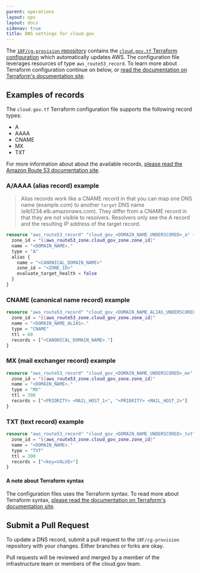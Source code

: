 ```yaml
---
parent: operations
layout: ops
layout: docs
sidenav: true
title: DNS settings for cloud.gov
---
```


The [`18F/cg-provision` repository][repo-18f/cg-provision] contains the [`cloud.gov.tf` Terraform
configuration][repo-18f/cg-provision#stack.tf] which automatically updates AWS. The
configuration file leverages resources of type `aws_route53_record`. To learn
more about Terraform configuration continue on below, or [read the documentation
on Terraform's documentation site][docs-terraform#resources].

[docs-terraform#resources]: https://www.terraform.io/docs/configuration/resources "Terraform - Docs - Configuration - Resources"
[repo-18f/cg-provision]: https://www.github.com/18F/cg-provision "Github 18F/cg-provision"
[repo-18f/cg-provision#stack.tf]: https://github.com/18F/cg-provision/blob/master/terraform/stacks/dns/stack.tf "Terraform configuration file for cloud.gov"

## Examples of records

The `cloud.gov.tf` Terraform configuration file supports the following record
types:

- A
- AAAA
- CNAME
- MX
- TXT

For more information about about the available records, [please read the Amazon
Route 53 documentation site][docs-aws#route53].

[docs-aws#route53]: https://aws.amazon.com/route53/faqs/#which_dns_records_are_supported "AWS Route53 Records Supported Types"

### A/AAAA (alias record) example

> Alias records work like a CNAME record in that you can map one DNS name
> (example.com) to another `target` DNS name (elb1234.elb.amazonaws.com). They
> differ from a CNAME record in that they are not visible to resolvers.
> Resolvers only see the A record and the resulting IP address of the target
> record.

```terraform
resource "aws_route53_record" "cloud_gov_<DOMAIN_NAME_UNDERSCORED>_a" {
  zone_id = "${aws_route53_zone.cloud_gov_zone.zone_id}"
  name = "<DOMAIN_NAME>."
  type = "A"
  alias {
    name = "<CANONICAL_DOMAIN_NAME>"
    zone_id = "<ZONE_ID>"
    evaluate_target_health = false
  }
}
```

### CNAME (canonical name record) example

```terraform
resource "aws_route53_record" "cloud_gov_<DOMAIN_NAME_ALIAS_UNDERSCORED>_cname" {
  zone_id = "${aws_route53_zone.cloud_gov_zone.zone_id}"
  name = "<DOMAIN_NAME_ALIAS>."
  type = "CNAME"
  ttl = 60
  records = ["<CANONICAL_DOMAIN_NAME>."]
}
```

### MX (mail exchanger record) example

```terraform
resource "aws_route53_record" "cloud_gov_<DOMAIN_NAME_UNDERSCORED>_mx" {
  zone_id = "${aws_route53_zone.cloud_gov_zone.zone_id}"
  name = "<DOMAIN_NAME>."
  type = "MX"
  ttl = 300
  records = ["<PRIORITY> <MAIL_HOST_1>", "<PRIORITY> <MAIL_HOST_2>"]
}
```

### TXT (text record) example

```terraform
resource "aws_route53_record" "cloud_gov_<DOMAIN_NAME_UNDERSCORED>_txt" {
  zone_id = "${aws_route53_zone.cloud_gov_zone.zone_id}"
  name = "<DOMAIN_NAME>."
  type = "TXT"
  ttl = 300
  records = ["<key=VALUE>"]
}
```

#### A note about Terraform syntax

The configuration files uses the Terraform syntax. To read more about Terraform
syntax, [please read the documentation on Terraform's documentation site][docs-terraform#syntax].

[docs-terraform#syntax]: https://www.terraform.io/docs/configuration/syntax "Terraform - Docs - Configuration - Syntax"

## Submit a Pull Request

To update a DNS record, submit a pull request to the `18F/cg-provision` repository with
your changes. Either branches or forks are okay.

Pull requests will be reviewed and merged by a member of the infrastructure team
or members of the cloud.gov team.
